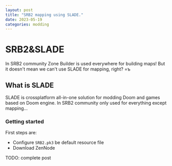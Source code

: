 ```yaml
---
layout: post
title: "SRB2 mapping using SLADE."
date: 2023-05-19
categories: modding
---
```


# SRB2&SLADE

In SRB2 community Zone Builder is used everywhere for building maps!
But it doesn't mean we can't use SLADE for mapping, right? =ъ

## What is SLADE

SLADE is crossplatform all-in-one solution for modding Doom and games based on Doom engine.
In SRB2 community only used for everything except mapping...

### Getting started

First steps are:

- Configure `SRB2.pk3` be default resource file
- Download ZenNode

TODO: complete post
